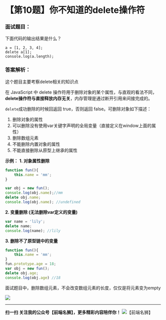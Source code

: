 # 【第10题】你不知道的delete操作符

### 面试题目：
下面代码的输出结果是什么？
```
a = [1, 2, 3, 4];
delete a[1];
console.log(a.length);
```
### 答案解析：
这个题目主要考察delete相关的知识点

在 JavaScript 中 delete 操作符用于删除对象的某个属性，与直观的看法不同，**delete操作符与直接释放内存无关**，内存管理是通过断开引用来间接完成的。

`delete`成功删除的时候回返回 true，否则返回 false。可删除对象如下描述：
1. 删除对象的属性 
2. 可以删除没有使用var关键字声明的全局变量（直接定义在window上面的属性）
3. 删除数组元素
4. 不能删除内置对象的属性
5. 不能直接删除从原型上继承的属性

**示例：**
**1. 对象属性删除**

```js
function fun(){
    this.name = 'mm'; 
}

var obj = new fun();
console.log(obj.name);//mm
delete obj.name;
console.log(obj.name); //undefined
```

**2. 变量删除 (无法删除var定义的变量)**

```js
var name = 'lily';
delete name;
console.log(name); //lily
```

**3. 删除不了原型链中的变量**

```js
function fun(){
    this.name = 'mm'; 
}
fun.prototype.age = 18;
var obj = new fun();
delete obj.age;
console.log(obj.age) //18
```

面试题目中，删除数组元素，不会改变数组元素的长度，仅仅是将元素变为empty

![](https://upload-images.jianshu.io/upload_images/17728790-71897f5d54adfd1b.png?imageMogr2/auto-orient/strip%7CimageView2/2/w/1240)

***
 **扫一扫 关注我的公众号【前端名狮】，更多精彩内容陪伴你！**
![【前端名狮】](../images/7.png)

